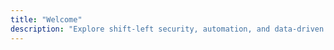 ```yaml
---
title: "Welcome"
description: "Explore shift-left security, automation, and data-driven defense."
---
```

